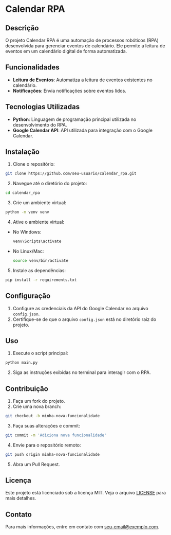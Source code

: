 # Calendar RPA

## Descrição
O projeto Calendar RPA é uma automação de processos robóticos (RPA) desenvolvida para gerenciar eventos de calendário. Ele permite a leitura de eventos em um calendário digital de forma automatizada.

## Funcionalidades
- **Leitura de Eventos**: Automatiza a leitura de eventos existentes no calendário.
- **Notificações**: Envia notificações sobre eventos lidos.

## Tecnologias Utilizadas
- **Python**: Linguagem de programação principal utilizada no desenvolvimento do RPA.
- **Google Calendar API**: API utilizada para integração com o Google Calendar.

## Instalação
1. Clone o repositório:
  ```bash
  git clone https://github.com/seu-usuario/calendar_rpa.git
  ```
2. Navegue até o diretório do projeto:
  ```bash
  cd calendar_rpa
  ```
3. Crie um ambiente virtual:
  ```bash
  python -m venv venv
  ```
4. Ative o ambiente virtual:
  - No Windows:
    ```bash
    venv\Scripts\activate
    ```
  - No Linux/Mac:
    ```bash
    source venv/bin/activate
    ```
5. Instale as dependências:
  ```bash
  pip install -r requirements.txt
  ```

## Configuração
1. Configure as credenciais da API do Google Calendar no arquivo `config.json`.
2. Certifique-se de que o arquivo `config.json` está no diretório raiz do projeto.

## Uso
1. Execute o script principal:
  ```bash
  python main.py
  ```
2. Siga as instruções exibidas no terminal para interagir com o RPA.

## Contribuição
1. Faça um fork do projeto.
2. Crie uma nova branch:
  ```bash
  git checkout -b minha-nova-funcionalidade
  ```
3. Faça suas alterações e commit:
  ```bash
  git commit -m 'Adiciona nova funcionalidade'
  ```
4. Envie para o repositório remoto:
  ```bash
  git push origin minha-nova-funcionalidade
  ```
5. Abra um Pull Request.

## Licença
Este projeto está licenciado sob a licença MIT. Veja o arquivo [LICENSE](LICENSE) para mais detalhes.

## Contato
Para mais informações, entre em contato com [seu-email@exemplo.com](mailto:seu-email@exemplo.com).

